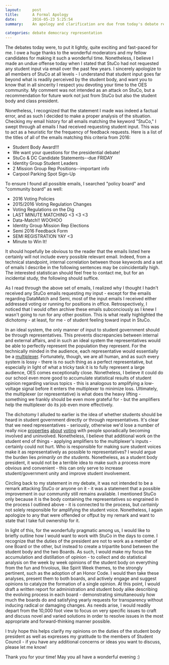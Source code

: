 ```yaml
---
layout:     post
title:      A Formal Apology
date:       2016-05-23 5:25:54
summary:    An apology and clarification are due from today's debate regarding the role of StuCo in school-wide decision making.

categories: debate democracy representation
---
```


The debates today were, to put it lightly, quite exciting and fast-paced for me. I owe a huge thanks to the wonderful moderators and my fellow candidates for making it such a wonderful time. Nonetheless, I believe I made an undue offense today when I stated that StuCo had not requested any student input via email over the past few years. I sincerely apologize to all members of StuCo at all levels - I understand that student input goes far beyond what is readily perceived by the student body, and want you to know that in all sincerity I respect you devoting your time to the OES community. My comment was not intended as an attack on StuCo, but a recommendation for future work not just from StuCo but also the student body and class president. 

Nonetheless, I recognized that the statement I made was indeed a factual error, and as such I decided to make a proper analysis of the situation. Checking my email history for all emails matching the keyword "StuCo," I swept through all emails I had received requesting student input. This was to act as a heuristic for the frequency of feedback requests. Here is a list of the titles of all of the emails matching this criteria from 2016:

* Student Body Award!!!
* We want your questions for the presidential debate!
* StuCo & DC Candidate Statements--due FRIDAY
* Identity Group Student Leaders
* 2 Mission Group Rep Positions--important info
* Carpool Parking Spot Sign-Up

To ensure I found all possible emails, I searched "policy board" and "community board" as well:

* 2016 Voting Policies
* 2015/2016 Voting Regulation Changes
* Voting Regulations on the Dig
* LAST MINUTE MATCHING <3 <3 <3
* Data-Match!! WOOHOO
* Identity Group Mission Rep Elections
* Semi 2016 Feedback Form
* SEMI REGISTRATION YAY <3
* Minute to Win It!

It should hopefully be obvious to the reader that the emails listed here certainly will not include every possible relevant email. Indeed, from a technical standpoint, internal correlation between those keywords and a set of emails I describe in the following sentences may be coincidentally high. The interested statistican should feel free to contact me, but for an incidental study, the following should suffice.

As I read through the above set of emails, I realized why I thought I hadn't received any StuCo emails requesting my input - except for the emails regarding DataMatch and Semi, most of the input emails I received either addressed voting or running for positions in office. Retrospectively, I noticed that I would often archive these emails subconciously as I knew I wasn't going to run for any other position. This is what really highlighted the dichotomy - at least, for me - of student feeling toward input in StuCo.

In an ideal system, the only manner of input to student government should be through representatives. This prevents discrepancies between internal and external affairs, and in such an ideal system the representatives would be able to perfectly represent the population they represent. For the technically minded in the audience, each representative would essentially be a [multiplexer](https://en.wikipedia.org/wiki/Multiplexer). Fortunately, though, we are all human, and as such every system is lossy - there is no such thing as a perfect representative, but especially in light of what a tricky task it is to fully represent a large audience, OES comes exceptionally close. Nonetheless, I believe it could do our school even more good to accumulate statistical results of student opinion regarding various topics - this is analogous to amplifying a low-voltage signal before it enters the multiplexer to minimize loss. Ultimately, the multiplexer (or representative) is what does the heavy lifting - something we frankly should be even more grateful for - but the amplifiers help the multiplexer do its job even more effectively. 

The dichotomy I alluded to earlier is the idea of whether students should be heard in student government directly or through representatives. It's clear that we need representatives - seriously, otherwise we'd lose a number of really nice [properties](https://en.wikipedia.org/wiki/Voting_system#Experimental_criteria) [about](https://en.wikipedia.org/wiki/Condorcet_method) [voting](https://en.wikipedia.org/wiki/Median_voter_theorem) with people sporadically becoming involved and uninvolved. Nonetheless, I believe that additional work on the student end of things - applying amplifiers to the multiplexer's inputs - certainly could not hurt. Who is responsible for making sure student voices make it as representatively as possible to representatives? I would argue the burden lies *primarily on the students*. Nonetheless, as a student body president, it would not be a terrible idea to make such a process more obvious and convenient - this can only serve to increase student/government unity and improve student involvement. 

Circling back to my statement in my debate, it was not intended to be a remark attacking StuCo or anyone on it - it was a statement that a possible improvement in our community still remains available. I mentioned StuCo only because it is the body containing the representatives so engrained in the process I outlined above - it is connected to the process, but *certainly* not solely responsible for amplifying the student voice. Nonetheless, I again apologize to any that were offended or offput by my remark and want to state that I take full ownership for it.

In light of this, for the wonderfully pragmatic among us, I would like to briefly outline how I would want to work with StuCo in the days to come. I recognize that the duties of the president are not to work as a member of one Board or the other, but instead to create a tripartite bond between the student body and the two Boards. As such, I would make my focus the accumulation and distillation of opinion - to collect and do statistical analysis on the week by week opinions of the student body on everything from the fun and frivolous, like Spirit Week themes, to the strongly pertinent, such as the adoption of an Honor Code. I would then take these analyses, present them to both boards, and actively engage and suggest opinions to catalyze the formation of a single opinion. At this point, I would draft a written report for administration and student body alike describing the evolving process in each board - demonstrating simultaneously how much the boards do and satisfying yearly requests for transparency without inducing radical or damaging changes. As needs arise, I would readily depart from the 10,000 foot view to focus on very specific issues to craft and discuss novel and varied solutions in order to resolve issues in the most appropriate and forward-thinking manner possible. 

I truly hope this helps clarify my opinions on the duties of the student body president as well as expresses my gratitude to the members of Student Council - if you have any additional concerns or ideas you want to discuss, please let me know! 

Thank you for your time! May you all have a wonderful evening :)
